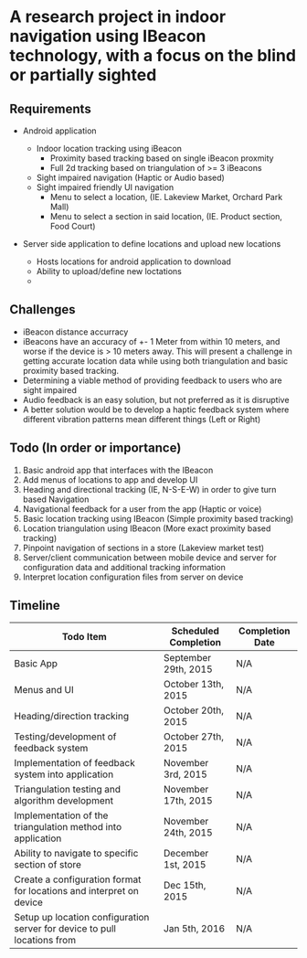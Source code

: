# A research project in indoor navigation using IBeacon technology, with a focus on the blind or partially sighted

## Requirements

* Android application
  * Indoor location tracking using iBeacon 
    * Proximity based tracking based on single iBeacon proxmity
    * Full 2d tracking based on triangulation of >= 3 iBeacons
  * Sight impaired navigation (Haptic or Audio based)
  * Sight impaired friendly UI navigation 
    * Menu to select a location, (IE. Lakeview Market, Orchard Park Mall)
    * Menu to select a section in said location, (IE. Product section, Food Court)
  
* Server side application to define locations and upload new locations 
  * Hosts locations for android application to download
  * Ability to upload/define new loctations 
  * 

## Challenges

* iBeacon distance accurracy
 * iBeacons have an accuracy of +- 1 Meter from within 10 meters, and worse if the device is > 10 meters away. This will present a challenge in getting accurate location data while using both triangulation and basic proximity based tracking.
* Determining a viable method of providing feedback to users who are sight impaired
 * Audio feedback is an easy solution, but not preferred as it is disruptive
 * A better solution would be to develop a haptic feedback system where different vibration patterns mean different things (Left or Right)

## Todo (In order or importance)

1. Basic android app that interfaces with the IBeacon
2. Add menus of locations to app and develop UI
3. Heading and directional tracking (IE, N-S-E-W) in order to give turn based Navigation
4. Navigational feedback for a user from the app (Haptic or voice)
5. Basic location tracking using IBeacon (Simple proximity based tracking)
6. Location triangulation using IBeacon (More exact proximity based tracking)
7. Pinpoint navigation of sections in a store (Lakeview market test)
8. Server/client communication between mobile device and server for configuration data and additional tracking information
9. Interpret location configuration files from server on device


## Timeline

Todo Item | Scheduled Completion | Completion Date
--------- | -------------------- | ---------------
Basic App | September 29th, 2015 | N/A
Menus and UI    | October 13th, 2015 | N/A
Heading/direction tracking | October 20th, 2015 | N/A
Testing/development of feedback system | October 27th, 2015 | N/A
Implementation of feedback system into application | November 3rd, 2015 | N/A
Triangulation testing and algorithm development | November 17th, 2015 | N/A
Implementation of the triangulation method into application | November 24th, 2015 | N/A
Ability to navigate to specific section of store | December 1st, 2015 | N/A
Create a configuration format for locations and interpret on device | Dec 15th, 2015 | N/A
Setup up location configuration server for device to pull locations from | Jan 5th, 2016| N/A


